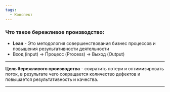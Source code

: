 ```yaml
---
tags:
  - Конспект
---
```


### Что такое бережливое производство:
- **Lean** - Это методология совершенствования бизнес процессов и повышения результативности деятельности
- Вход (input) -> Процесс (Process) -> Выход (Output)

---

**Цель бережливого производства** - сократить потери и оптимизировать поток, в результате чего сокращается количество дефектов и повышается результативность и качества.

---

